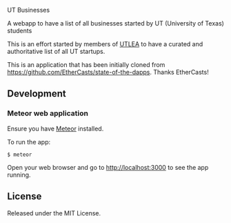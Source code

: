  UT Businesses

A webapp to have a list of all businesses started by UT (University of Texas) students

This is an effort started by members of [UTLEA](https://www.utlea.org) to have a curated and authoritative list of all UT startups.

This is an application that has been initially cloned from https://github.com/EtherCasts/state-of-the-dapps. Thanks EtherCasts!

## Development

### Meteor web application

Ensure you have [Meteor](https://www.meteor.com/install) installed.

To run the app:

    $ meteor

Open your web browser and go to [http://localhost:3000](http://localhost:3000) to see the app running.

## License

Released under the MIT License.
